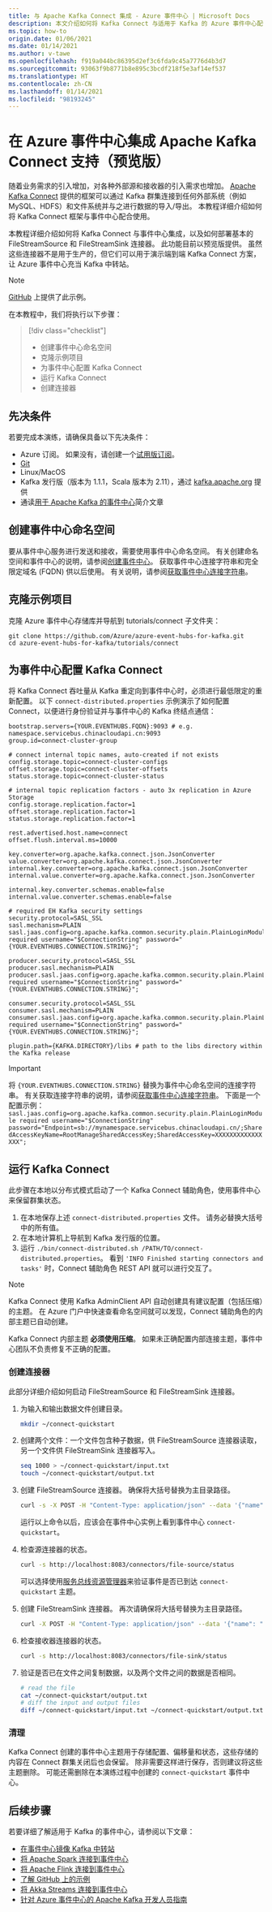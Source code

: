 ```yaml
---
title: 与 Apache Kafka Connect 集成 - Azure 事件中心 | Microsoft Docs
description: 本文介绍如何将 Kafka Connect 与适用于 Kafka 的 Azure 事件中心配合使用。
ms.topic: how-to
origin.date: 01/06/2021
ms.date: 01/14/2021
ms.author: v-tawe
ms.openlocfilehash: f919a044bc86395d2ef3c6fda9c45a7776d4b3d7
ms.sourcegitcommit: 93063f9b8771b8e895c3bcdf218f5e3af14ef537
ms.translationtype: HT
ms.contentlocale: zh-CN
ms.lasthandoff: 01/14/2021
ms.locfileid: "98193245"
---
```

# <a name="integrate-apache-kafka-connect-support-on-azure-event-hubs-preview"></a>在 Azure 事件中心集成 Apache Kafka Connect 支持（预览版）
随着业务需求的引入增加，对各种外部源和接收器的引入需求也增加。 [Apache Kafka Connect](https://kafka.apache.org/documentation/#connect) 提供的框架可以通过 Kafka 群集连接到任何外部系统（例如 MySQL、HDFS）和文件系统并与之进行数据的导入/导出。 本教程详细介绍如何将 Kafka Connect 框架与事件中心配合使用。

本教程详细介绍如何将 Kafka Connect 与事件中心集成，以及如何部署基本的 FileStreamSource 和 FileStreamSink 连接器。 此功能目前以预览版提供。 虽然这些连接器不是用于生产的，但它们可以用于演示端到端 Kafka Connect 方案，让 Azure 事件中心充当 Kafka 中转站。

> [!NOTE]
> [GitHub](https://github.com/Azure/azure-event-hubs-for-kafka/tree/master/tutorials/connect) 上提供了此示例。

在本教程中，我们将执行以下步骤：

> [!div class="checklist"]
> * 创建事件中心命名空间
> * 克隆示例项目
> * 为事件中心配置 Kafka Connect
> * 运行 Kafka Connect
> * 创建连接器

## <a name="prerequisites"></a>先决条件
若要完成本演练，请确保具备以下先决条件：

- Azure 订阅。 如果没有，请创建一个[试用版订阅](https://www.microsoft.com/china/azure/index.html?fromtype=cn)。
- [Git](https://www.git-scm.com/downloads)
- Linux/MacOS
- Kafka 发行版（版本为 1.1.1，Scala 版本为 2.11），通过 [kafka.apache.org](https://kafka.apache.org/downloads#1.1.1) 提供
- 通读[用于 Apache Kafka 的事件中心](./event-hubs-for-kafka-ecosystem-overview.md)简介文章

## <a name="create-an-event-hubs-namespace"></a>创建事件中心命名空间
要从事件中心服务进行发送和接收，需要使用事件中心命名空间。 有关创建命名空间和事件中心的说明，请参阅[创建事件中心](event-hubs-create.md)。 获取事件中心连接字符串和完全限定域名 (FQDN) 供以后使用。 有关说明，请参阅[获取事件中心连接字符串](event-hubs-get-connection-string.md)。 

## <a name="clone-the-example-project"></a>克隆示例项目
克隆 Azure 事件中心存储库并导航到 tutorials/connect 子文件夹： 

```
git clone https://github.com/Azure/azure-event-hubs-for-kafka.git
cd azure-event-hubs-for-kafka/tutorials/connect
```

## <a name="configure-kafka-connect-for-event-hubs"></a>为事件中心配置 Kafka Connect
将 Kafka Connect 吞吐量从 Kafka 重定向到事件中心时，必须进行最低限定的重新配置。  以下 `connect-distributed.properties` 示例演示了如何配置 Connect，以便进行身份验证并与事件中心的 Kafka 终结点通信：

```properties
bootstrap.servers={YOUR.EVENTHUBS.FQDN}:9093 # e.g. namespace.servicebus.chinacloudapi.cn:9093
group.id=connect-cluster-group

# connect internal topic names, auto-created if not exists
config.storage.topic=connect-cluster-configs
offset.storage.topic=connect-cluster-offsets
status.storage.topic=connect-cluster-status

# internal topic replication factors - auto 3x replication in Azure Storage
config.storage.replication.factor=1
offset.storage.replication.factor=1
status.storage.replication.factor=1

rest.advertised.host.name=connect
offset.flush.interval.ms=10000

key.converter=org.apache.kafka.connect.json.JsonConverter
value.converter=org.apache.kafka.connect.json.JsonConverter
internal.key.converter=org.apache.kafka.connect.json.JsonConverter
internal.value.converter=org.apache.kafka.connect.json.JsonConverter

internal.key.converter.schemas.enable=false
internal.value.converter.schemas.enable=false

# required EH Kafka security settings
security.protocol=SASL_SSL
sasl.mechanism=PLAIN
sasl.jaas.config=org.apache.kafka.common.security.plain.PlainLoginModule required username="$ConnectionString" password="{YOUR.EVENTHUBS.CONNECTION.STRING}";

producer.security.protocol=SASL_SSL
producer.sasl.mechanism=PLAIN
producer.sasl.jaas.config=org.apache.kafka.common.security.plain.PlainLoginModule required username="$ConnectionString" password="{YOUR.EVENTHUBS.CONNECTION.STRING}";

consumer.security.protocol=SASL_SSL
consumer.sasl.mechanism=PLAIN
consumer.sasl.jaas.config=org.apache.kafka.common.security.plain.PlainLoginModule required username="$ConnectionString" password="{YOUR.EVENTHUBS.CONNECTION.STRING}";

plugin.path={KAFKA.DIRECTORY}/libs # path to the libs directory within the Kafka release
```

> [!IMPORTANT]
> 将 `{YOUR.EVENTHUBS.CONNECTION.STRING}` 替换为事件中心命名空间的连接字符串。 有关获取连接字符串的说明，请参阅[获取事件中心连接字符串](event-hubs-get-connection-string.md)。 下面是一个配置示例：`sasl.jaas.config=org.apache.kafka.common.security.plain.PlainLoginModule required username="$ConnectionString" password="Endpoint=sb://mynamespace.servicebus.chinacloudapi.cn/;SharedAccessKeyName=RootManageSharedAccessKey;SharedAccessKey=XXXXXXXXXXXXXXXX";`


## <a name="run-kafka-connect"></a>运行 Kafka Connect

此步骤在本地以分布式模式启动了一个 Kafka Connect 辅助角色，使用事件中心来保留群集状态。

1. 在本地保存上述 `connect-distributed.properties` 文件。  请务必替换大括号中的所有值。
2. 在本地计算机上导航到 Kafka 发行版的位置。
4. 运行 `./bin/connect-distributed.sh /PATH/TO/connect-distributed.properties`。  看到 `'INFO Finished starting connectors and tasks'` 时，Connect 辅助角色 REST API 就可以进行交互了。 

> [!NOTE]
> Kafka Connect 使用 Kafka AdminClient API 自动创建具有建议配置（包括压缩）的主题。 在 Azure 门户中快速查看命名空间就可以发现，Connect 辅助角色的内部主题已自动创建。
>
>Kafka Connect 内部主题 **必须使用压缩**。  如果未正确配置内部连接主题，事件中心团队不负责修复不正确的配置。

### <a name="create-connectors"></a>创建连接器
此部分详细介绍如何启动 FileStreamSource 和 FileStreamSink 连接器。 

1. 为输入和输出数据文件创建目录。
    ```bash
    mkdir ~/connect-quickstart
    ```

2. 创建两个文件：一个文件包含种子数据，供 FileStreamSource 连接器读取，另一个文件供 FileStreamSink 连接器写入。
    ```bash
    seq 1000 > ~/connect-quickstart/input.txt
    touch ~/connect-quickstart/output.txt
    ```

3. 创建 FileStreamSource 连接器。  确保将大括号替换为主目录路径。
    ```bash
    curl -s -X POST -H "Content-Type: application/json" --data '{"name": "file-source","config": {"connector.class":"org.apache.kafka.connect.file.FileStreamSourceConnector","tasks.max":"1","topic":"connect-quickstart","file": "{YOUR/HOME/PATH}/connect-quickstart/input.txt"}}' http://localhost:8083/connectors
    ```
    运行以上命令以后，应该会在事件中心实例上看到事件中心 `connect-quickstart`。
4. 检查源连接器的状态。
    ```bash
    curl -s http://localhost:8083/connectors/file-source/status
    ```
    可以选择使用[服务总线资源管理器](https://github.com/paolosalvatori/ServiceBusExplorer/releases)来验证事件是否已到达 `connect-quickstart` 主题。

5. 创建 FileStreamSink 连接器。  再次请确保将大括号替换为主目录路径。
    ```bash
    curl -X POST -H "Content-Type: application/json" --data '{"name": "file-sink", "config": {"connector.class":"org.apache.kafka.connect.file.FileStreamSinkConnector", "tasks.max":"1", "topics":"connect-quickstart", "file": "{YOUR/HOME/PATH}/connect-quickstart/output.txt"}}' http://localhost:8083/connectors
    ```
 
6. 检查接收器连接器的状态。
    ```bash
    curl -s http://localhost:8083/connectors/file-sink/status
    ```

7. 验证是否已在文件之间复制数据，以及两个文件之间的数据是否相同。
    ```bash
    # read the file
    cat ~/connect-quickstart/output.txt
    # diff the input and output files
    diff ~/connect-quickstart/input.txt ~/connect-quickstart/output.txt
    ```

### <a name="cleanup"></a>清理
Kafka Connect 创建的事件中心主题用于存储配置、偏移量和状态，这些存储的内容在 Connect 群集关闭后也会保留。 除非需要这样进行保存，否则建议将这些主题删除。 可能还需删除在本演练过程中创建的 `connect-quickstart` 事件中心。

## <a name="next-steps"></a>后续步骤

若要详细了解适用于 Kafka 的事件中心，请参阅以下文章：  

- [在事件中心镜像 Kafka 中转站](event-hubs-kafka-mirror-maker-tutorial.md)
- [将 Apache Spark 连接到事件中心](event-hubs-kafka-spark-tutorial.md)
- [将 Apache Flink 连接到事件中心](event-hubs-kafka-flink-tutorial.md)
- [了解 GitHub 上的示例](https://github.com/Azure/azure-event-hubs-for-kafka)
- [将 Akka Streams 连接到事件中心](event-hubs-kafka-akka-streams-tutorial.md)
- [针对 Azure 事件中心的 Apache Kafka 开发人员指南](apache-kafka-developer-guide.md)
